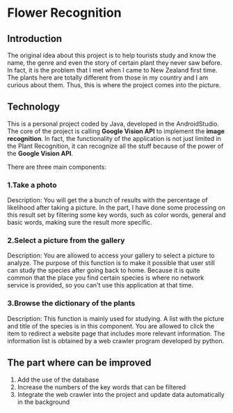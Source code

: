 # Flower Recognition

## Introduction  

The original idea about this project is to help tourists study and know the name, the genre and even the story of certain plant they never saw before. In fact, it is the problem that I met when I came to New Zealand first time. The plants here are totally different from those in my country and I am curious about them. Thus, this is where the project comes into the picture.

## Technology

This is a personal project coded by Java, developed in the AndroidStudio. The core of the project is calling **Google Vision API** to implement the **image recognition**. In fact, the functionality of the application is not just limited in the Plant Recognition, it can recognize all the stuff because of the power of the **Google Vision API**.  

There are three main components:

### 1.Take a photo  
Description: You will get the a bunch of results with the percentage of likelihood after taking a picture. In the part, I have done some processing on this result set by filtering some key words, such as color words, general and basic words, making sure the result more specific.  

### 2.Select a picture from the gallery  
Description: You are allowed to access your gallery to select a picture to analyze. The purpose of this function is to make it possible that user still can study the species after going back to home. Because it is quite common that the place you find certain species is where no network service is provided, so you can't use this application at that time.  

### 3.Browse the dictionary of the plants  
Description: This function is mainly used for studying. A list with the picture and title of the species is in this component. You are allowed to click the item to redirect a website page that includes more relevant information. The information list is obtained by a web crawler program developed by python.  

## The part where can be improved

1. Add the use of the database  
2. Increase the numbers of the key words that can be filtered  
3. Integrate the web crawler into the project and update data automatically in the background  

